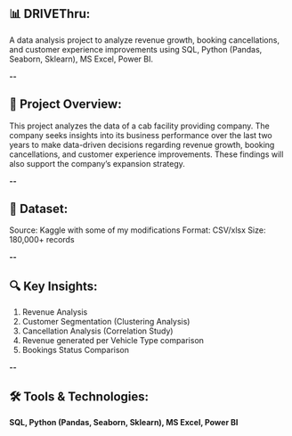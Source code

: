 ## 📊 DRIVEThru:
A data analysis project to analyze revenue growth, booking cancellations, and customer experience improvements using SQL, Python (Pandas, Seaborn, Sklearn), MS Excel, Power BI.

**--**

## 📌 Project Overview:
This project analyzes the data of a cab facility providing company. The company seeks insights into its business performance over the last two years to make data-driven decisions regarding revenue growth, booking cancellations, and customer experience improvements. These findings will also support the company’s expansion strategy.

**--**

## 📂 Dataset:
Source: Kaggle with some of my modifications
Format: CSV/xlsx
Size: 180,000+ records

**--**

## 🔍 Key Insights:
1. Revenue Analysis
2. Customer Segmentation (Clustering Analysis)
3. Cancellation Analysis (Correlation Study)
4. Revenue generated per Vehicle Type comparison
5. Bookings Status Comparison

**--**

## 🛠 Tools & Technologies:
**SQL, Python (Pandas, Seaborn, Sklearn), MS Excel, Power BI**
